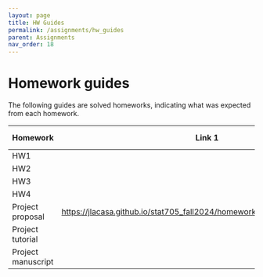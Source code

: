 ```yaml
---
layout: page
title: HW Guides
permalink: /assignments/hw_guides
parent: Assignments
nav_order: 18
---
```


# Homework guides  

The following guides are solved homeworks, indicating what was expected from each homework.  

| Homework  | Link 1  |Link 2       |Link 3       |
| --------- | ------- | ----------- | ----------- |
| HW1       |             |             |             |
| HW2       |             |             |             |
| HW3       |             |             |             |
| HW4       |             |             |             |
|Project proposal | https://jlacasa.github.io/stat705_fall2024/homeworks/finalproj_manuscript.pdf |             |             |
|Project tutorial |             |             |             |
|Project manuscript |             |             |             |




